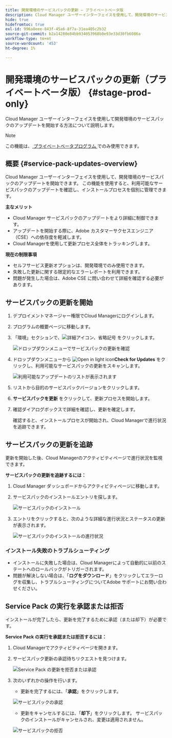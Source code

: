 ```yaml
---
title: 開発環境のサービスパックの更新 – プライベートベータ版
description: Cloud Manager ユーザーインターフェイスを使用して、開発環境のサービスパックのアップデートを開始する方法について説明します。
hide: true
hidefromtoc: true
exl-id: 996a8eee-843f-45a6-8f7a-31ea405c2b32
source-git-commit: b2a14280e84bb934053968b0e93e33d30fb6086a
workflow-type: tm+mt
source-wordcount: '453'
ht-degree: 1%

---
```


# 開発環境のサービスパックの更新（プライベートベータ版） {#stage-prod-only}

Cloud Manager ユーザーインターフェイスを使用して開発環境のサービスパックのアップデートを開始する方法について説明します。

>[!NOTE]
>
>この機能は、[ プライベートベータプログラム ](/help/release-notes/current.md#beta-program) でのみ使用できます。

## 概要 {#service-pack-updates-overview}

Cloud Manager ユーザーインターフェイスを使用して、開発環境のサービスパックのアップデートを開始できます。 この機能を使用すると、利用可能なサービスパックのアップデートを確認し、インストールプロセスを個別に管理できます。

**主なメリット**

* Cloud Manager サービスパックのアップデートをより詳細に制御できます。
* アップデートを開始する際に、Adobe カスタマーサクセスエンジニア（CSE）への依存度を軽減します。
* Cloud Managerを使用して更新プロセス全体をトラッキングします。

**現在の制限事項**

* セルフサービス更新オプションは、開発環境でのみ使用できます。
* 失敗した更新に関する限定的なエラーレポートを利用できます。
* 問題が発生した場合は、Adobe CSE に問い合わせて詳細を確認する必要があります。

## サービスパックの更新を開始

1. デプロイメントマネージャー権限でCloud Managerにログインします。
1. プログラムの概要ページに移動します。
1. 「環境」セクションで、![ 詳細アイコン、省略記号 ](https://spectrum.adobe.com/static/icons/workflow_18/Smock_More_18_N.svg) をクリックします。

   ![ ドロップダウンメニューでサービスパックの更新を確認 ](/help/using/assets/service-pack-check-for-updates.png)

1. ドロップダウンメニューから ![Open in light icon](https://spectrum.adobe.com/static/icons/workflow_18/Smock_OpenInLight_18_N.svg)**Check for Updates** をクリックし、利用可能なサービスパックの更新をスキャンします。

   ![ 利用可能なアップデートのリストが表示されます ](/help/using/assets/service-pack-versions.png)

1. リストから目的のサービスパックバージョンをクリックします。
1. **サービスパックを更新** をクリックして、更新プロセスを開始します。
1. 確認ダイアログボックスで詳細を確認し、更新を確定します。

   確認すると、インストールプロセスが開始され、Cloud Managerで進行状況を追跡できます。

## サービスパックの更新を追跡

更新を開始した後、Cloud Managerのアクティビティページで進行状況を監視できます。

**サービスパックの更新を追跡するには：**

1. Cloud Manager ダッシュボードからアクティビティページに移動します。
1. サービスパックのインストールエントリを探します。

   ![ サービスパックのインストール ](/help/using/assets/service-pack-installation.png)

1. エントリをクリックすると、次のような詳細な進行状況とステータスの更新が表示されます。

   ![ サービスパックのインストールの進行状況 ](/help/using/assets/service-pack-progression.png)

### インストール失敗のトラブルシューティング

* インストールに失敗した場合は、Cloud Managerによって自動的に以前のステートへのロールバックがトリガーされます。
* 問題が解決しない場合は、「**ログをダウンロード**」をクリックしてエラーログを収集し、トラブルシューティングについてAdobe サポートにお問い合わせください。

## Service Pack の実行を承認または拒否

インストールが完了したら、更新を完了するために承認（または却下）が必要です。

**Service Pack の実行を承認または拒否するには：**

1. Cloud Managerでアクティビティページを開きます。
1. サービスパック更新の承認待ちリクエストを見つけます。

   ![Service Pack の更新を拒否または承認 ](/help/using/assets/service-pack-reject-approve.png)

1. 次のいずれかの操作を行います。

   * 更新を完了するには、「**承認**」をクリックします。

   ![ サービスパックの承認 ](/help/using/assets/service-pack-approve.png)

   * 更新をキャンセルするには、「**却下**」をクリックします。
サービスパックのインストールがキャンセルされ、変更は適用されません。

   ![ サービスパックの拒否 ](/help/using/assets/service-pack-reject.png)
